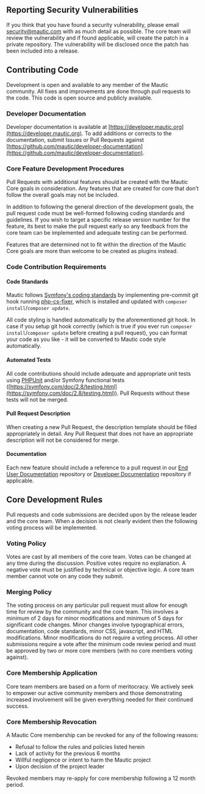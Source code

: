 ## Reporting Security Vulnerabilities

If you think that you have found a security vulnerability, please email security@mautic.com with as much detail as possible. The core team will review the vulnerability and if found applicable, will create the patch in a private repository. The vulnerability will be disclosed once the patch has been included into a release.

## Contributing Code

Development is open and available to any member of the Mautic community. All fixes and improvements are done through pull requests to the code. This code is open source and publicly available.

### Developer Documentation

Developer documentation is available at [https://developer.mautic.org](https://developer.mautic.org).  To add additions or corrects to the documentation, submit Issues or Pull Requests against [https://github.com/mautic/developer-documentation](https://github.com/mautic/developer-documentation).

### Core Feature Development Procedures

Pull Requests with additional features should be created with the Mautic Core goals in consideration. Any features that are created for core that don’t follow the overall goals may not be included.

In addition to following the general direction of the development goals, the pull request code must be well-formed following coding standards and guidelines. If you wish to target a specific release version number for the feature, its best to make the pull request early so any feedback from the core team can be implemented and adequate testing can be performed.

Features that are determined not to fit within the direction of the Mautic Core goals are more than welcome to be created as plugins instead.

### Code Contribution Requirements

#### Code Standards

Mautic follows [Symfony's coding standards](http://symfony.com/doc/current/contributing/code/standards.html) by implementing pre-commit git hook running [php-cs-fixer](https://github.com/friendsofphp/php-cs-fixer), which is installed and updated with `composer install`/`composer update`.

All code styling is handled automatically by the aforementioned git hook. In case if you setup git hook correctly (which is true if you ever run `composer install`/`composer update` before creating a pull request), you can format your code as you like - it will be converted to Mautic code style automatically.

#### Automated Tests

All code contributions should include adequate and appropriate unit tests using [PHPUnit](https://phpunit.de/manual/5.7/en/index.html) and/or Symfony functional tests ([https://symfony.com/doc/2.8/testing.html](https://symfony.com/doc/2.8/testing.html)). Pull Requests without these tests will not be merged.

#### Pull Request Description

When creating a new Pull Request, the description template should be filled appropriately in detail. Any Pull Request that does not have an appropriate description will not be considered for merge.

#### Documentation

Each new feature should include a reference to a pull request in our [End User Documentation](https://github.com/mautic/documentation) repository or [Developer Documentation](https://github.com/mautic/developer-documentation) repository if applicable.

## Core Development Rules

Pull requests and code submissions are decided upon by the release leader and the core team.  When a decision is not clearly evident then the following voting process will be implemented.

### Voting Policy

Votes are cast by all members of the core team. Votes can be changed at any time during the discussion. Positive votes require no explanation. A negative vote must be justified by technical or objective logic. A core team member cannot vote on any code they submit.

### Merging Policy

The voting process on any particular pull request must allow for enough time for review by the community and the core team. This involves a minimum of 2 days for minor modifications and minimum of 5 days for significant code changes. Minor changes involve typographical errors, documentation, code standards, minor CSS, javascript, and HTML modifications. Minor modifications do not require a voting process. All other submissions require a vote after the minimum code review period and must be approved by two or more core members (with no core members voting against).

### Core Membership Application

Core team members are based on a form of meritocracy. We actively seek to empower our active community members and those demonstrating increased involvement will be given everything needed for their continued success.

### Core Membership Revocation

A Mautic Core membership can be revoked for any of the following reasons:

- Refusal to follow the rules and policies listed herein
- Lack of activity for the previous 6 months
- Willful negligence or intent to harm the Mautic project
- Upon decision of the project leader

Revoked members may re-apply for core membership following a 12 month period.
